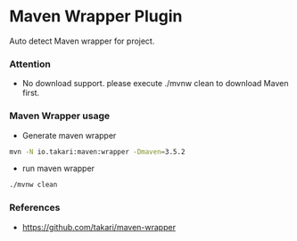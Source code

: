 Maven Wrapper Plugin
====================================================
Auto detect Maven wrapper for project.

### Attention

* No download support. please execute ./mvnw clean to download Maven first.


### Maven Wrapper usage

* Generate maven wrapper

```bash
mvn -N io.takari:maven:wrapper -Dmaven=3.5.2
```

* run maven wrapper

```bash
./mvnw clean
```

### References

* https://github.com/takari/maven-wrapper